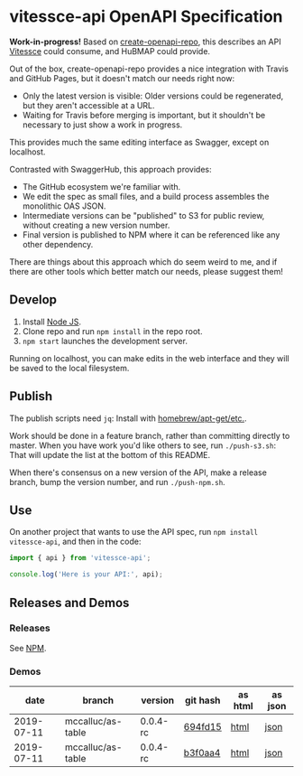 # vitessce-api OpenAPI Specification

**Work-in-progress!** Based on [create-openapi-repo](https://github.com/Redocly/create-openapi-repo),
this describes an API [Vitessce](https://github.com/hms-dbmi/vitessce) could consume,
and HuBMAP could provide.

Out of the box, create-openapi-repo provides a nice integration with Travis and GitHub Pages,
but it doesn't match our needs right now:
- Only the latest version is visible: Older versions could be regenerated, but they aren't accessible at a URL.
- Waiting for Travis before merging is important, but it shouldn't be necessary to just show a work in progress.

This provides much the same editing interface as Swagger, except on localhost.

Contrasted with SwaggerHub, this approach provides:
- The GitHub ecosystem we're familiar with.
- We edit the spec as small files, and a build process assembles the monolithic OAS JSON.
- Intermediate versions can be "published" to S3 for public review, without creating a new version number.
- Final version is published to NPM where it can be referenced like any other dependency.

There are things about this approach which do seem weird to me,
and if there are other tools which better match our needs, please suggest them!

## Develop

1. Install [Node JS](https://nodejs.org/).
2. Clone repo and run `npm install` in the repo root.
3. `npm start` launches the development server.

Running on localhost, you can make edits in the web interface and they will be saved to the local filesystem.

## Publish

The publish scripts need `jq`: Install with [homebrew/apt-get/etc.](https://stedolan.github.io/jq/download/).

Work should be done in a feature branch, rather than committing directly to master.
When you have work you'd like others to see, run `./push-s3.sh`:
That will update the list at the bottom of this README.

When there's consensus on a new version of the API, make a release branch, bump the version number,
and run `./push-npm.sh`.

## Use

On another project that wants to use the API spec, run `npm install vitessce-api`,
and then in the code:

```javascript
import { api } from 'vitessce-api';

console.log('Here is your API:', api);
```

## Releases and Demos

### Releases

See [NPM](https://www.npmjs.com/package/vitessce-api).

### Demos

| date | branch | version | git hash | as html | as json |
| ---- | ------ | ------- | -------- | ------- | ------- |
| 2019-07-11 | mccalluc/as-table | 0.0.4-rc | [694fd15](https://github.com/hms-dbmi/vitessce-api/tree/694fd15) | [html](https://redocly.github.io/redoc/?url=https://s3.amazonaws.com/vitessce-data/vitessce-api/2019-07-11/694fd15/openapi.json) | [json](https://s3.amazonaws.com/vitessce-data/vitessce-api/2019-07-11/694fd15/openapi.json) |
| 2019-07-11 | mccalluc/as-table | 0.0.4-rc | [b3f0aa4](https://github.com/hms-dbmi/vitessce-api/tree/b3f0aa4) | [html](https://redocly.github.io/redoc/?url=https://s3.amazonaws.com/vitessce-data/vitessce-api/2019-07-11/b3f0aa4/openapi.json) | [json](https://s3.amazonaws.com/vitessce-data/vitessce-api/2019-07-11/b3f0aa4/openapi.json) |
